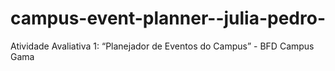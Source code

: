 # campus-event-planner--julia-pedro-
Atividade Avaliativa 1: “Planejador de Eventos do Campus” - BFD Campus Gama
